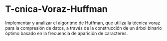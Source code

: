# T-cnica-Voraz-Huffman
Implementar y analizar el algoritmo de Huffman, que utiliza la técnica voraz para la compresión de datos, a través de la construcción de un árbol binario óptimo basado en la frecuencia de aparición de caracteres.
